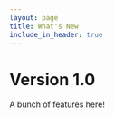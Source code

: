 ```yaml
---
layout: page
title: What's New
include_in_header: true
---
```


<!-- ### `Initial Release` -->

# **Version 1.0**

A bunch of features here!
<br>
